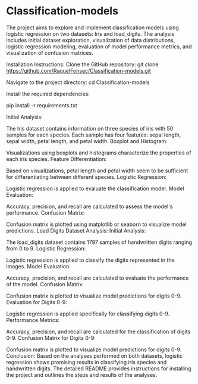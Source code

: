 # Classification-models

The project aims to explore and implement classification models using logistic regression on two datasets: Iris and load_digits. The analysis includes initial dataset exploration, visualization of data distributions, logistic regression modeling, evaluation of model performance metrics, and visualization of confusion matrices.

Installation Instructions:
Clone the GitHub repository:
git clone https://github.com/RaquelFonsec/Classification-models.git

Navigate to the project directory: 
cd Classification-models

Install the required dependencies:

pip install -r requirements.txt

Initial Analysis:

The Iris dataset contains information on three species of iris with 50 samples for each species.
Each sample has four features: sepal length, sepal width, petal length, and petal width.
Boxplot and Histogram:

Visualizations using boxplots and histograms characterize the properties of each iris species.
Feature Differentiation:

Based on visualizations, petal length and petal width seem to be sufficient for differentiating between different species.
Logistic Regression:

Logistic regression is applied to evaluate the classification model.
Model Evaluation:

Accuracy, precision, and recall are calculated to assess the model's performance.
Confusion Matrix:

Confusion matrix is plotted using matplotlib or seaborn to visualize model predictions.
Load Digits Dataset Analysis:
Initial Analysis:

The load_digits dataset contains 1797 samples of handwritten digits ranging from 0 to 9.
Logistic Regression:

Logistic regression is applied to classify the digits represented in the images.
Model Evaluation:

Accuracy, precision, and recall are calculated to evaluate the performance of the model.
Confusion Matrix:

Confusion matrix is plotted to visualize model predictions for digits 0-9.
Evaluation for Digits 0-9:

Logistic regression is applied specifically for classifying digits 0-9.
Performance Metrics:

Accuracy, precision, and recall are calculated for the classification of digits 0-9.
Confusion Matrix for Digits 0-9:

Confusion matrix is plotted to visualize model predictions for digits 0-9.
Conclusion:
Based on the analyses performed on both datasets, logistic regression shows promising results in classifying iris species and handwritten digits. The detailed README provides instructions for installing the project and outlines the steps and results of the analyses.

